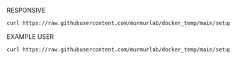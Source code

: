 RESPONSIVE
```bash
curl https://raw.githubusercontent.com/murmurlab/docker_temp/main/setup.bash > ~/setup.bash && sudo bash ~/setup.bash $HOME $USER
```
EXAMPLE USER
```bash
curl https://raw.githubusercontent.com/murmurlab/docker_temp/main/setup.bash > ~/setup.bash && sudo bash ~/setup.bash /home/ahbasara ahbasara
```
